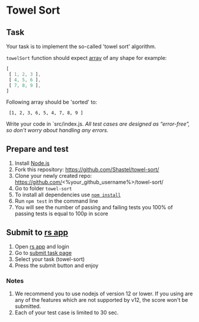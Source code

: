 # Towel Sort

## Task
Your task is to implement the so-called 'towel sort' algorithm.

`towelSort` function should expect [array](https://en.wikipedia.org/wiki/Array_data_structure#Multidimensional_arrays) of any shape for example:

```js
[
 [ 1, 2, 3 ],
 [ 4, 5, 6 ],
 [ 7, 8, 9 ],
]
```

Following array should be 'sorted' to:
```
 [1, 2, 3, 6, 5, 4, 7, 8, 9 ]
```


Write your code in `src/index.js.
*All test cases are designed as “error-free”, so don't worry about handling any errors.*

## Prepare and test
1. Install [Node.js](https://nodejs.org/en/download/)   
2. Fork this repository: https://github.com/Shastel/towel-sort/
3. Clone your newly created repo: https://github.com/<%your_github_username%>/towel-sort/  
4. Go to folder `towel-sort`  
5. To install all dependencies use [`npm install`](https://docs.npmjs.com/cli/install)  
6. Run `npm test` in the command line  
7. You will see the number of passing and failing tests you 100% of passing tests is equal to 100p in score  

## Submit to [rs app](https://app.rs.school)
1. Open [rs app](https://app.rs.school) and login
2. Go to [submit task page](https://app.rs.school/course/student/auto-test?course=rs-2020-q1)
3. Select your task (towel-sort)
4. Press the submit button and enjoy
### Notes
1. We recommend you to use nodejs of version 12 or lower. If you using are any of the features which are not supported by v12, the score won't be submitted.
2. Each of your test case is limited to 30 sec.
